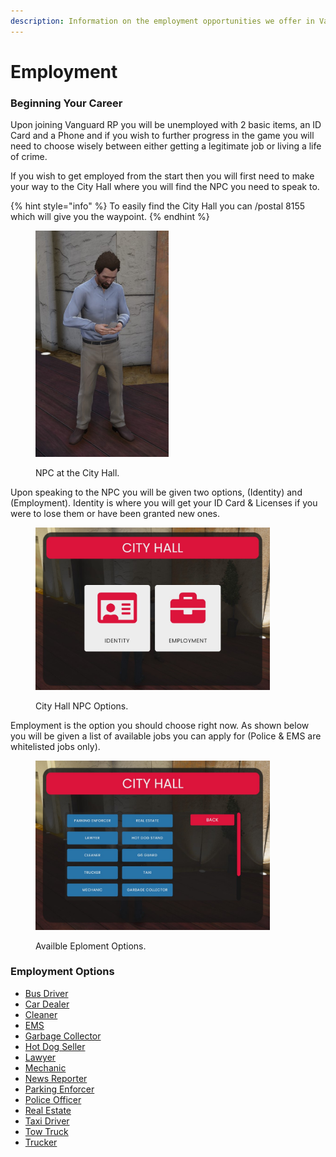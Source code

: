 ```yaml
---
description: Information on the employment opportunities we offer in Vanguard RP.
---
```


# Employment

### Beginning Your Career

Upon joining Vanguard RP you will be unemployed with 2 basic items, an ID Card and a Phone and if you wish to further progress in the game you will need to choose wisely between either getting a legitimate job or living a life of crime.  &#x20;

If you wish to get employed from the start then you will first need to make your way to the City Hall where you will find the NPC you need to speak to.

{% hint style="info" %}
To easily find the City Hall you can /postal 8155 which will give you the waypoint.
{% endhint %}

<figure><img src="../../../.gitbook/assets/Screenshot_6.jpg" alt="" width="213"><figcaption><p>NPC at the City Hall.</p></figcaption></figure>

Upon speaking to the NPC you will be given two options, (Identity) and (Employment). Identity is where you will get your ID Card & Licenses if you were to lose them or have been granted new ones.

<figure><img src="../../../.gitbook/assets/Screenshot_1.jpg" alt="" width="375"><figcaption><p>City Hall NPC Options.</p></figcaption></figure>

Employment is the option you should choose right now. As shown below you will be given a list of available jobs you can apply for (Police & EMS are whitelisted jobs only).

<figure><img src="../../../.gitbook/assets/Screenshot_2.jpg" alt="" width="375"><figcaption><p>Availble Eploment Options.</p></figcaption></figure>

### Employment Options

* [Bus Driver](bus-driver.md)
* [Car Dealer](bus-driver-1.md)
* [Cleaner](bus-driver-2.md)
* [EMS](ems.md)
* [Garbage Collector](garbage-collector.md)
* [Hot Dog Seller](hot-dog-stand.md)
* [Lawyer](hot-dog-stand-1.md)
* [Mechanic](bus-driver-3.md)
* [News Reporter](news-reporter.md)
* [Parking Enforcer](news-reporter-1.md)
* [Police](police/)[ Officer](police/)
* [Real Estate](news-reporter-2.md)
* [Taxi Driver](taxi.md)
* [Tow Truck](tow-truck.md)
* [Trucker](trucker.md)
